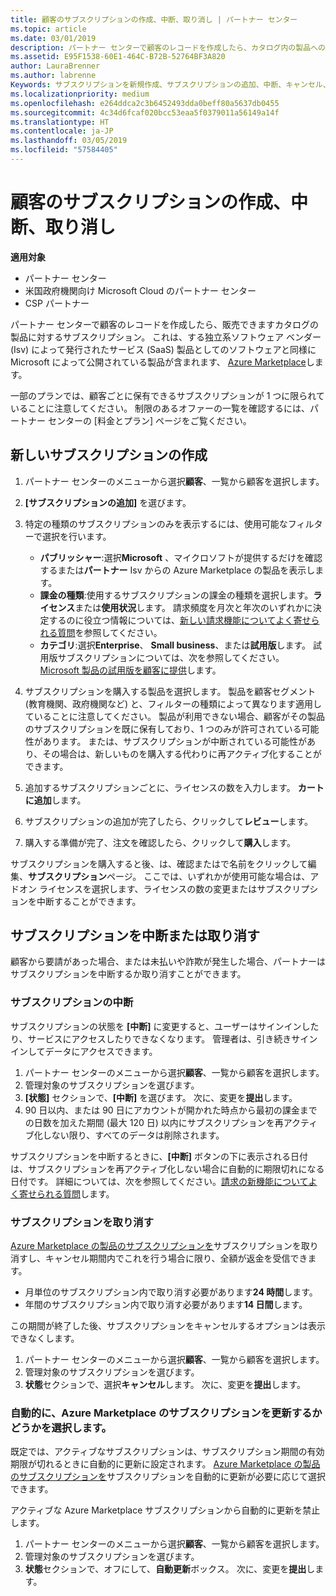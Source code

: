 ```yaml
---
title: 顧客のサブスクリプションの作成、中断、取り消し | パートナー センター
ms.topic: article
ms.date: 03/01/2019
description: パートナー センターで顧客のレコードを作成したら、カタログ内の製品へのサブスクリプションを販売できます。
ms.assetid: E95F1538-60E1-464C-B72B-52764BF3A820
author: LauraBrenner
ms.author: labrenne
Keywords: サブスクリプションを新規作成、サブスクリプションの追加、中断、キャンセル、
ms.localizationpriority: medium
ms.openlocfilehash: e264ddca2c3b6452493dda0beff80a5637db0455
ms.sourcegitcommit: 4c34d6fcaf020bcc53eaa5f0379011a56149a14f
ms.translationtype: HT
ms.contentlocale: ja-JP
ms.lasthandoff: 03/05/2019
ms.locfileid: "57584405"
---
```

# <a name="create-suspend-or-cancel-customer-subscriptions"></a>顧客のサブスクリプションの作成、中断、取り消し

**適用対象**

-  パートナー センター
-  米国政府機関向け Microsoft Cloud のパートナー センター
-  CSP パートナー

パートナー センターで顧客のレコードを作成したら、販売できますカタログの製品に対するサブスクリプション。 これは、する独立系ソフトウェア ベンダー (Isv) によって発行されたサービス (SaaS) 製品としてのソフトウェアと同様に Microsoft によって公開されている製品が含まれます、 [Azure Marketplace](https://azuremarketplace.microsoft.com/marketplace)します。 

一部のプランでは、顧客ごとに保有できるサブスクリプションが 1 つに限られていることに注意してください。 制限のあるオファーの一覧を確認するには、パートナー センターの [料金とプラン] ページをご覧ください。 


## <a name="create-a-new-subscription"></a>新しいサブスクリプションの作成

1. パートナー センターのメニューから選択**顧客**、一覧から顧客を選択します。

2. **[サブスクリプションの追加]** を選びます。

3. 特定の種類のサブスクリプションのみを表示するには、使用可能なフィルターで選択を行います。
   - **パブリッシャー**:選択**Microsoft** 、マイクロソフトが提供するだけを確認するまたは**パートナー** Isv からの Azure Marketplace の製品を表示します。
   - **課金の種類**:使用するサブスクリプションの課金の種類を選択します。**ライセンス**または**使用状況**します。 請求頻度を月次と年次のいずれかに決定するのに役立つ情報については、[新しい請求機能についてよく寄せられる質問](faq-about-new-billing-features.md)を参照してください。
   - **カテゴリ**:選択**Enterprise**、 **Small business**、または**試用版**します。 試用版サブスクリプションについては、次を参照してください。 [Microsoft 製品の試用版を顧客に提供](offer-your-customers-trials-of-microsoft-products.md)します。

4. サブスクリプションを購入する製品を選択します。 製品を顧客セグメント (教育機関、政府機関など) と、フィルターの種類によって異なります適用していることに注意してください。 製品が利用できない場合、顧客がその製品のサブスクリプションを既に保有しており、1 つのみが許可されている可能性があります。 または、サブスクリプションが中断されている可能性があり、その場合は、新しいものを購入する代わりに再アクティブ化することができます。

5. 追加するサブスクリプションごとに、ライセンスの数を入力します。 **カートに追加**します。

6. サブスクリプションの追加が完了したら、クリックして**レビュー**します。

7. 購入する準備が完了、注文を確認したら、クリックして**購入**します。

サブスクリプションを購入すると後、は、確認またはで名前をクリックして編集、**サブスクリプション**ページ。 ここでは、いずれかが使用可能な場合は、アドオン ライセンスを選択します、ライセンスの数の変更またはサブスクリプションを中断することができます。


## <a name="suspend-or-cancel-a-subscription"></a>サブスクリプションを中断または取り消す

顧客から要請があった場合、または未払いや詐欺が発生した場合、パートナーはサブスクリプションを中断するか取り消すことができます。

### <a name="suspend-a-subscription"></a>サブスクリプションの中断

サブスクリプションの状態を **[中断]** に変更すると、ユーザーはサインインしたり、サービスにアクセスしたりできなくなります。 管理者は、引き続きサインインしてデータにアクセスできます。

1.  パートナー センターのメニューから選択**顧客**、一覧から顧客を選択します。
2.  管理対象のサブスクリプションを選びます。
3.  **[状態]** セクションで、**[中断]** を選びます。 次に、変更を**提出**します。
4.  90 日以内、または 90 日にアカウントが開かれた時点から最初の課金までの日数を加えた期間 (最大 120 日) 以内にサブスクリプションを再アクティブ化しない限り、すべてのデータは削除されます。

サブスクリプションを中断するときに、**[中断]** ボタンの下に表示される日付は、サブスクリプションを再アクティブ化しない場合に自動的に期限切れになる日付です。 詳細については、次を参照してください。[請求の新機能についてよく寄せられる質問](faq-about-new-billing-features.md)します。

### <a name="cancel-a-subscription"></a>サブスクリプションを取り消す

[Azure Marketplace の製品のサブスクリプションを](sell-marketplace-products.md)サブスクリプションを取り消すし、キャンセル期間内でこれを行う場合に限り、全額が返金を受信できます。 

- 月単位のサブスクリプション内で取り消す必要があります**24 時間**します。
- 年間のサブスクリプション内で取り消す必要があります**14 日間**します。

この期間が終了した後、サブスクリプションをキャンセルするオプションは表示できなくします。

1.  パートナー センターのメニューから選択**顧客**、一覧から顧客を選択します。
2.  管理対象のサブスクリプションを選びます。
3.  **状態**セクションで、選択**キャンセル**します。 次に、変更を**提出**します。

### <a name="choose-whether-to-automatically-renew-an-azure-marketplace-subscription"></a>自動的に、Azure Marketplace のサブスクリプションを更新するかどうかを選択します。

既定では、アクティブなサブスクリプションは、サブスクリプション期間の有効期限が切れるときに自動的に更新に設定されます。 [Azure Marketplace の製品のサブスクリプションを](sell-marketplace-products.md)サブスクリプションを自動的に更新が必要に応じて選択できます。

アクティブな Azure Marketplace サブスクリプションから自動的に更新を禁止します。

1.  パートナー センターのメニューから選択**顧客**、一覧から顧客を選択します。
2.  管理対象のサブスクリプションを選びます。
3.  **状態**セクションで、オフにして、**自動更新**ボックス。 次に、変更を**提出**します。


 



